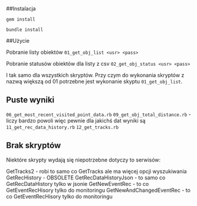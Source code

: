 ##Instalacja

`gem install`

`bundle install`

##Użycie

Pobranie listy obiektów
`01_get_obj_list <usr> <pass>`

Pobranie statusów obiektów dla listy z csv
`02_get_obj_status <usr> <pass>`

I tak samo dla wszystkich skryptów. Przy czym do wykonania skryptów z nazwą większą od 01 potrzebne jest wykonanie skyptu `01_get_obj_list`.

## Puste wyniki

`06_get_most_recent_visited_point_data.rb`
`09_get_obj_total_distance.rb` - liczy bardzo powoli więc pewnie dla jakichś dat wyniki są
`11_get_rec_data_history.rb`
`12_get_tracks.rb`

## Brak skryptów

Niektóre skrypty wydają się niepotrzebne dotyczy to serwisów:

GetTracks2 - robi to samo co GetTracks ale ma więcej opcji wyszukiwania
GetRecHistory - OBSOLETE
GetRecDataHistoryJson - to samo co GetRecDataHistory tylko w jsonie
GetNewEventRec - to co GetEventRecHisory tylko do monitoringu
GetNewAndChangedEventRec - to co GetEventRecHisory tylko do monitoringu
